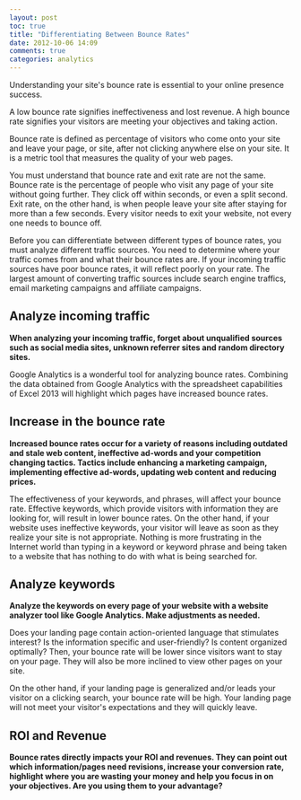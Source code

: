 ```yaml
---
layout: post
toc: true
title: "Differentiating Between Bounce Rates"
date: 2012-10-06 14:09
comments: true
categories: analytics
---
```


Understanding your site's bounce rate is essential to your online presence success.

A low bounce rate signifies ineffectiveness and lost revenue. A high bounce rate signifies your visitors are meeting your objectives and taking action.

Bounce rate is defined as percentage of visitors who come onto your site and leave your page, or site, after not clicking anywhere else on your site. It is a metric tool that measures the quality of your web pages.

You must understand that bounce rate and exit rate are not the same. Bounce rate is the percentage of people who visit any page of your site without going further. They click off within seconds, or even a split second. Exit rate, on the other hand, is when people leave your site after staying for more than a few seconds. Every visitor needs to exit your website, not every one needs to bounce off.

Before you can differentiate between different types of bounce rates, you must analyze different traffic sources. You need to determine where your traffic comes from and what their bounce rates are. If your incoming traffic sources have poor bounce rates, it will reflect poorly on your rate. The largest amount of converting traffic sources include search engine traffics, email marketing campaigns and affiliate campaigns.

## Analyze incoming traffic

**When analyzing your incoming traffic, forget about unqualified sources such as social media sites, unknown referrer sites and random directory sites.**

Google Analytics is a wonderful tool for analyzing bounce rates. Combining the data obtained from Google Analytics with the spreadsheet capabilities of Excel 2013 will highlight which pages have increased bounce rates.

## Increase in the bounce rate

**Increased bounce rates occur for a variety of reasons including outdated and stale web content, ineffective ad-words and your competition changing tactics. Tactics include enhancing a marketing campaign, implementing effective ad-words, updating web content and reducing prices.**

The effectiveness of your keywords, and phrases, will affect your bounce rate. Effective keywords, which provide visitors with information they are looking for, will result in lower bounce rates. On the other hand, if your website uses ineffective keywords, your visitor will leave as soon as they realize your site is not appropriate. Nothing is more frustrating in the Internet world than typing in a keyword or keyword phrase and being taken to a website that has nothing to do with what is being searched for.

## Analyze keywords

**Analyze the keywords on every page of your website with a website analyzer tool like Google Analytics. Make adjustments as needed.**

Does your landing page contain action-oriented language that stimulates interest? Is the information specific and user-friendly? Is content organized optimally? Then, your bounce rate will be lower since visitors want to stay on your page. They will also be more inclined to view other pages on your site.

On the other hand, if your landing page is generalized and/or leads your visitor on a clicking search, your bounce rate will be high. Your landing page will not meet your visitor's expectations and they will quickly leave.

## ROI and Revenue

**Bounce rates directly impacts your ROI and revenues. They can point out which information/pages need revisions, increase your conversion rate, highlight where you are wasting your money and help you focus in on your objectives. Are you using them to your advantage?**